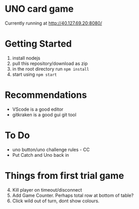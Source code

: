 # UNO card game

Currently running at http://40.127.69.20:8080/

# Getting Started

1. install nodejs
2. pull this repository/download as zip
3. in the root directory run
   `npm install`
4. start using
   `npm start`

# Recommendations

- VScode is a good editor
- gitkraken is a good gui git tool

# To Do

- uno button/uno challenge rules - CC
- Put Catch and Uno back in

# Things from first trial game
4. Kill player on timeout/disconnect
12. Add Game Counter. Perhaps total row at bottom of table?
15. Click wild out of turn, dont show colours.
 

